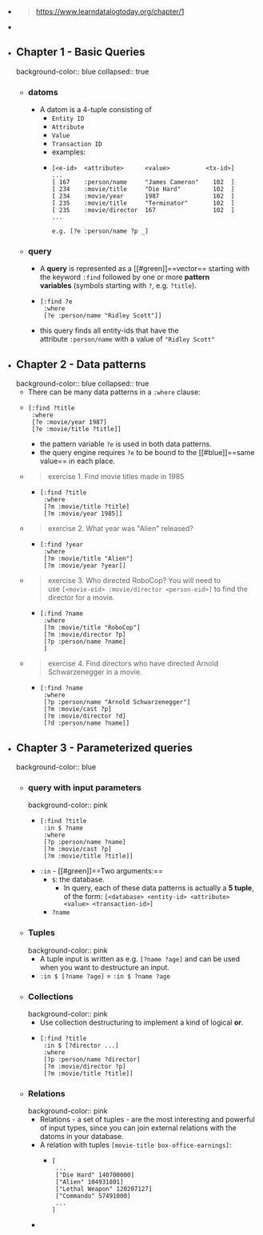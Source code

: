 - > https://www.learndatalogtoday.org/chapter/1
-
- ## Chapter 1 - Basic Queries
  background-color:: blue
  collapsed:: true
	- ### datoms
		- A datom is a 4-tuple consisting of
			- `Entity ID`
			- `Attribute`
			- `Value`
			- `Transaction ID`
			- examples:
			- ```
			  [<e-id>  <attribute>      <value>          <tx-id>]
			  ...
			  [ 167    :person/name     "James Cameron"    102  ]
			  [ 234    :movie/title     "Die Hard"         102  ]
			  [ 234    :movie/year      1987               102  ]
			  [ 235    :movie/title     "Terminator"       102  ]
			  [ 235    :movie/director  167                102  ]
			  ...
			  
			  e.g. [?e :person/name ?p _]
			  ```
	- ### query
		- A **query** is represented as a [[#green]]==vector== starting with the keyword `:find` followed by one or more **pattern variables** (symbols starting with `?`, e.g. `?title`).
		- ```
		  [:find ?e
		   :where
		   [?e :person/name "Ridley Scott"]]
		  ```
		- this query finds all entity-ids that have the attribute `:person/name` with a value of `"Ridley Scott"`
- ## Chapter 2 - Data patterns
  background-color:: blue
  collapsed:: true
	- There can be many data patterns in a `:where` clause:
	- ```
	  [:find ?title
	   :where
	   [?e :movie/year 1987]
	   [?e :movie/title ?title]]
	  ```
		- the pattern variable `?e` is used in both data patterns.
		- the query engine requires `?e` to be bound to the [[#blue]]==same value== in each place.
	- > exercise 1. Find movie titles made in 1985
		- ```
		  [:find ?title
		   :where
		   [?m :movie/title ?title]
		   [?m :movie/year 1985]]
		  ```
	- > exercise 2. What year was "Alien" released?
		- ```
		  [:find ?year
		   :where
		   [?m :movie/title "Alien"]
		   [?m :movie/year ?year]]
		  ```
	- > exercise 3. Who directed RoboCop? You will need to use `[<movie-eid> :movie/director <person-eid>]` to find the director for a movie.
		- ```
		  [:find ?name
		   :where
		   [?m :movie/title "RoboCop"]
		   [?m :movie/director ?p]
		   [?p :person/name ?name]
		   ]
		  ```
	- >  exercise 4. Find directors who have directed Arnold Schwarzenegger in a movie.
		- ```
		  [:find ?name
		   :where
		   [?p :person/name "Arnold Schwarzenegger"]
		   [?m :movie/cast ?p]
		   [?m :movie/director ?d]
		   [?d :person/name ?name]]
		  ```
- ## Chapter 3 - Parameterized queries
  background-color:: blue
	- ### query with input parameters
	  background-color:: pink
		- ```
		  [:find ?title
		   :in $ ?name
		   :where
		   [?p :person/name ?name]
		   [?m :movie/cast ?p]
		   [?m :movie/title ?title]]
		  ```
		- `:in` - [[#green]]==Two arguments:==
			- `$`: the database.
				- In query, each of these data patterns is actually a **5 tuple**, of the form:
				  `[<database> <entity-id> <attribute> <value> <transaction-id>]`
			- `?name`
	- ### Tuples
	  background-color:: pink
		- A tuple input is written as e.g. `[?name ?age]` and can be used when you want to destructure an input.
		- `:in $ [?name ?age]` = `:in $ ?name ?age`
	- ### Collections
	  background-color:: pink
		- Use collection destructuring to implement a kind of logical **or**.
		- ```
		  [:find ?title
		   :in $ [?director ...]
		   :where
		   [?p :person/name ?director]
		   [?m :movie/director ?p]
		   [?m :movie/title ?title]]
		  ```
	- ### Relations
	  background-color:: pink
		- Relations - a set of tuples - are the most interesting and powerful of input types, since you can join external relations with the datoms in your database.
		- A relation with tuples `[movie-title box-office-earnings]`:
			- ```
			  [
			   ...
			   ["Die Hard" 140700000]
			   ["Alien" 104931801]
			   ["Lethal Weapon" 120207127]
			   ["Commando" 57491000]
			   ...
			  ]
			  ```
		-